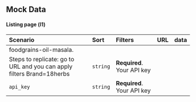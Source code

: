 ## Mock Data

#### Listing page (l1)


| Scenario  |   Sort   |            Filters         |   URL  |data|
| :-------- | :------- | :------------------------- |:-------|:---|
| foodgrains-oil-masala. 
 Steps to replicate: go to URL and you can apply filters Brand=18herbs | `string` | **Required**. Your API key |
| `api_key` | `string` | **Required**. Your API key |


  
